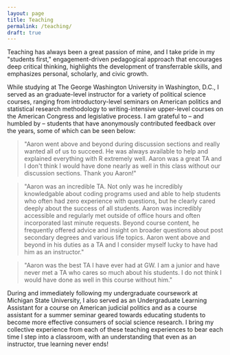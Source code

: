 ```yaml
---
layout: page
title: Teaching
permalink: /teaching/
draft: true
---
```


Teaching has always been a great passion of mine, and I take pride in my "students first," engagement-driven pedagogical approach that encourages deep critical thinking, highlights the development of transferrable skills, and emphasizes personal, scholarly, and civic growth.

While studying at The George Washington University in Washington, D.C., I served as an graduate-level instructor for a variety of political science courses, ranging from introductory-level seminars on American politics and statistical research methodology to writing-intensive upper-level courses on the American Congress and legislative process. I am grateful to – and humbled by – students that have anonymously contributed feedback over the years, some of which can be seen below:

<!-- BEGIN STUDENT EVAL QUOTES -->
> "Aaron went above and beyond during discussion sections and really wanted all of us to succeed. He was always available to help and explained everything with R extremely well. Aaron was a great TA and I don't think I would have done nearly as well in this class without our discussion sections. Thank you Aaron!"

> "Aaron was an incredible TA. Not only was he incredibly knowledgable about coding programs used and able to help students who often had zero experience with questions, but he clearly cared deeply about the success of all students. Aaron was incredibly accessible and regularly met outside of office hours and often incorporated last minute requests. Beyond course content, he frequently offered advice and insight on broader questions about post secondary degrees and various life topics. Aaron went above and beyond in his duties as a TA and I consider myself lucky to have had him as an instructor."

> "Aaron was the best TA I have ever had at GW. I am a junior and have never met a TA who cares so much about his students. I do not think I would have done as well in this course without him."
<!-- END STUDENT EVAL QUOTES -->

During and immediately following my undergraduate coursework at Michigan State University, I also served as an Undergraduate Learning Assistant for a course on American judicial politics and as a course assistant for a summer seminar geared towards educating students to become more effective consumers of social science research. I bring my collective experience from each of these teaching experiences to bear each time I step into a classroom, with an understanding that even as an instructor, true learning never ends!